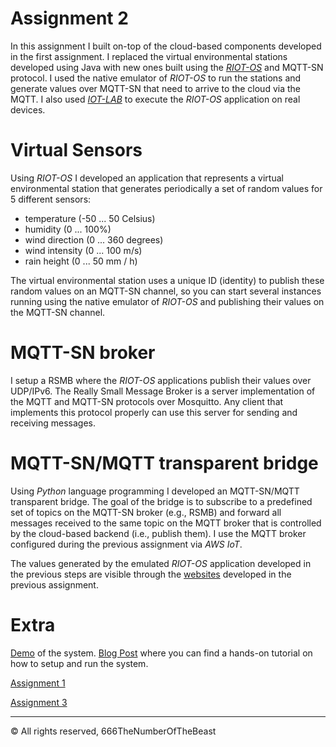 # Assignment 2
In this assignment I built on-top of the cloud-based components developed in the first assignment. I replaced the virtual environmental stations developed using Java with new ones built using the [*RIOT-OS*](https://riot-os.org/) and MQTT-SN protocol. I used the native emulator of *RIOT-OS* to run the stations and generate values over MQTT-SN that need to arrive to the cloud via the MQTT. I also used [*IOT-LAB*](https://www.iot-lab.info/) to execute the *RIOT-OS* application on real devices.

# Virtual Sensors
Using *RIOT-OS* I developed an application that represents a virtual environmental station that generates periodically a set of random values for 5 different sensors:

- temperature (-50 ... 50 Celsius)
- humidity (0 ... 100%)
- wind direction (0 ... 360 degrees)
- wind intensity (0 ... 100 m/s)
- rain height (0 ... 50 mm / h)

The virtual environmental station uses a unique ID (identity) to publish these random values on an MQTT-SN channel, so you can start several instances
running using the native emulator of *RIOT-OS* and publishing their values on the MQTT-SN channel.

# MQTT-SN broker
I setup a RSMB where the *RIOT-OS* applications publish their values over UDP/IPv6. The Really Small Message Broker is a server implementation of the MQTT and MQTT-SN protocols over Mosquitto. Any client that implements this protocol properly can use this server for sending and receiving messages.

# MQTT-SN/MQTT transparent bridge
Using *Python* language programming I developed an MQTT-SN/MQTT transparent bridge. The goal of the bridge is to subscribe to a predefined set of topics on the MQTT-SN broker (e.g., RSMB) and forward all messages received to the same topic on the MQTT broker that is controlled by the cloud-based backend (i.e., publish them). I use the MQTT broker configured during the previous assignment via *AWS IoT*.

The values generated by the emulated *RIOT-OS* application developed in the previous steps are visible through the [websites](https://666thenumberofthebeast.github.io/InternetOfThings19-20/) developed in the previous assignment.

# Extra
[Demo](https://youtu.be/DdShk5g0IxQ) of the system.
[Blog Post](https://www.hackster.io/xmetal1997/iot-virtual-environment-stations-emulator-2-0-63a8c0) where you can find a hands-on tutorial on how to setup and run the system.

[Assignment 1](https://github.com/666TheNumberOfTheBeast/InternetOfThings19-20/tree/master/Assignment1)

[Assignment 3](https://github.com/666TheNumberOfTheBeast/InternetOfThings19-20/tree/master/Assignment3)

***
© All rights reserved, 666TheNumberOfTheBeast
